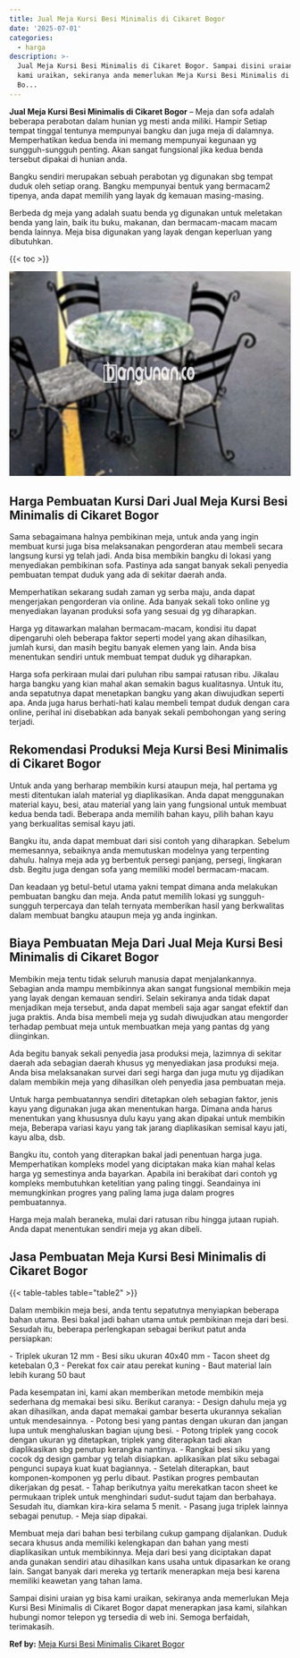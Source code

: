 ```yaml
---
title: Jual Meja Kursi Besi Minimalis di Cikaret Bogor
date: '2025-07-01'
categories:
  - harga
description: >-
  Jual Meja Kursi Besi Minimalis di Cikaret Bogor. Sampai disini uraian yg bisa
  kami uraikan, sekiranya anda memerlukan Meja Kursi Besi Minimalis di Cikaret
  Bo...
---
```


**Jual Meja Kursi Besi Minimalis di Cikaret Bogor** – Meja dan sofa adalah beberapa perabotan dalam hunian yg mesti anda miliki. Hampir Setiap tempat tinggal tentunya mempunyai bangku dan juga meja di dalamnya. Memperhatikan kedua benda ini memang mempunyai kegunaan yg sungguh-sungguh penting. Akan sangat fungsional jika kedua benda tersebut dipakai di hunian anda.

Bangku sendiri merupakan sebuah perabotan yg digunakan sbg tempat duduk oleh setiap orang. Bangku mempunyai bentuk yang bermacam2 tipenya, anda dapat memilih yang layak dg kemauan masing-masing.

Berbeda dg meja yang adalah suatu benda yg digunakan untuk meletakan benda yang lain, baik itu buku, makanan, dan bermacam-macam macam benda lainnya. Meja bisa digunakan yang layak dengan keperluan yang dibutuhkan.

{{< toc >}}

![Jual Meja Kursi Besi Minimalis di Cikaret Bogor](/images/jual-meja-besi-murah29.png)

## Harga Pembuatan Kursi Dari Jual Meja Kursi Besi Minimalis di Cikaret Bogor

Sama sebagaimana halnya pembikinan meja, untuk anda yang ingin membuat kursi juga bisa melaksanakan pengorderan atau membeli secara langsung kursi yg telah jadi. Anda bisa membikin bangku di lokasi yang menyediakan pembikinan sofa. Pastinya ada sangat banyak sekali penyedia pembuatan tempat duduk yang ada di sekitar daerah anda.

Memperhatikan sekarang sudah zaman yg serba maju, anda dapat mengerjakan pengorderan via online. Ada banyak sekali toko online yg menyediakan layanan produksi sofa yang sesuai dg yg diharapkan.

Harga yg ditawarkan malahan bermacam-macam, kondisi itu dapat dipengaruhi oleh beberapa faktor seperti model yang akan dihasilkan, jumlah kursi, dan masih begitu banyak elemen yang lain. Anda bisa menentukan sendiri untuk membuat tempat duduk yg diharapkan.

Harga sofa perkiraan mulai dari puluhan ribu sampai ratusan ribu. Jikalau harga bangku yang kian mahal akan semakin bagus kualitasnya. Untuk itu, anda sepatutnya dapat menetapkan bangku yang akan diwujudkan seperti apa. Anda juga harus berhati-hati kalau membeli tempat duduk dengan cara online, perihal ini disebabkan ada banyak sekali pembohongan yang sering terjadi.

## Rekomendasi Produksi Meja Kursi Besi Minimalis di Cikaret Bogor

Untuk anda yang berharap membikin kursi ataupun meja, hal pertama yg mesti ditentukan ialah material yg diaplikasikan. Anda dapat menggunakan material kayu, besi, atau material yang lain yang fungsional untuk membuat kedua benda tadi. Beberapa anda memilih bahan kayu, pilih bahan kayu yang berkualitas semisal kayu jati.

Bangku itu, anda dapat membuat dari sisi contoh yang diharapkan. Sebelum memesannya, sebaiknya anda memutuskan modelnya yang terpenting dahulu. halnya meja ada yg berbentuk persegi panjang, persegi, lingkaran dsb. Begitu juga dengan sofa yang memiliki model bermacam-macam.

Dan keadaan yg betul-betul utama yakni tempat dimana anda melakukan pembuatan bangku dan meja. Anda patut memilih lokasi yg sungguh-sungguh terpercaya dan telah ternyata memberikan hasil yang berkwalitas dalam membuat bangku ataupun meja yg anda inginkan.

## Biaya Pembuatan Meja Dari Jual Meja Kursi Besi Minimalis di Cikaret Bogor

Membikin meja tentu tidak seluruh manusia dapat menjalankannya. Sebagian anda mampu membikinnya akan sangat fungsional membikin meja yang layak dengan kemauan sendiri. Selain sekiranya anda tidak dapat menjadikan meja tersebut, anda dapat membeli saja agar sangat efektif dan juga praktis. Anda bisa membeli meja yg sudah diwujudkan atau mengorder terhadap pembuat meja untuk membuatkan meja yang pantas dg yang diinginkan.

Ada begitu banyak sekali penyedia jasa produksi meja, lazimnya di sekitar daerah ada sebagian daerah khusus yg menyediakan jasa produksi meja. Anda bisa melaksanakan survei dari segi harga dan juga mutu yg dijadikan dalam membikin meja yang dihasilkan oleh penyedia jasa pembuatan meja.

Untuk harga pembuatannya sendiri ditetapkan oleh sebagian faktor, jenis kayu yang digunakan juga akan menentukan harga. Dimana anda harus menentukan yang khususnya dulu kayu yang akan dipakai untuk membikin meja, Beberapa variasi kayu yang tak jarang diaplikasikan semisal kayu jati, kayu alba, dsb.

Bangku itu, contoh yang diterapkan bakal jadi penentuan harga juga. Memperhatikan kompleks model yang diciptakan maka kian mahal kelas harga yg semestinya anda bayarkan. Apabila ini berakibat dari contoh yg kompleks membutuhkan ketelitian yang paling tinggi. Seandainya ini memungkinkan progres yang paling lama juga dalam progres pembuatannya.

Harga meja malah beraneka, mulai dari ratusan ribu hingga jutaan rupiah. Anda dapat menentukan sendiri meja yg akan dibeli.

## Jasa Pembuatan Meja Kursi Besi Minimalis di Cikaret Bogor

{{< table-tables table="table2" >}}

Dalam membikin meja besi, anda tentu sepatutnya menyiapkan beberapa bahan utama. Besi bakal jadi bahan utama untuk pembikinan meja dari besi. Sesudah itu, beberapa perlengkapan sebagai berikut patut anda persiapkan:

\- Triplek ukuran 12 mm - Besi siku ukuran 40x40 mm - Tacon sheet dg ketebalan 0,3 - Perekat fox cair atau perekat kuning - Baut material lain lebih kurang 50 baut

Pada kesempatan ini, kami akan memberikan metode membikin meja sederhana dg memakai besi siku. Berikut caranya: - Design dahulu meja yg akan dihasilkan, anda dapat memakai gambar beserta ukurannya sekalian untuk mendesainnya. - Potong besi yang pantas dengan ukuran dan jangan lupa untuk menghaluskan bagian ujung besi. - Potong triplek yang cocok dengan ukuran yg ditetapkan, triplek yang diterapkan tadi akan diaplikasikan sbg penutup kerangka nantinya. - Rangkai besi siku yang cocok dg design gambar yg telah disiapkan. aplikasikan plat siku sebagai pengunci supaya kuat kuat bagiannya. - Setelah diterapkan, baut komponen-komponen yg perlu dibaut. Pastikan progres pembautan dikerjakan dg pesat. - Tahap berikutnya yaitu merekatkan tacon sheet ke permukaan triplek untuk menghindari sudut-sudut tajam dan berbahaya. Sesudah itu, diamkan kira-kira selama 5 menit. - Pasang juga triplek lainnya sebagai penutup. - Meja siap dipakai.

Membuat meja dari bahan besi terbilang cukup gampang dijalankan. Duduk secara khusus anda memiliki kelengkapan dan bahan yang mesti diaplikasikan untuk membikinnya. Meja dari besi yang diciptakan dapat anda gunakan sendiri atau dihasilkan kans usaha untuk dipasarkan ke orang lain. Sangat banyak dari mereka yg tertarik menerapkan meja besi karena memiliki keawetan yang tahan lama.

Sampai disini uraian yg bisa kami uraikan, sekiranya anda memerlukan Meja Kursi Besi Minimalis di Cikaret Bogor dapat menerapkan jasa kami, silahkan hubungi nomor telepon yg tersedia di web ini. Semoga berfaidah, terimakasih.

**Ref by:** [Meja Kursi Besi Minimalis Cikaret Bogor](https://id.wikipedia.org/wiki/Meja)

